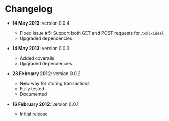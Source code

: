 # Changelog

- **14 May 2013**: version 0.0.4
  - Fixed issue #5: Support both GET and POST requests for `/xml/ideal`
  - Upgraded dependencies

- **14 May 2013**: version 0.0.3
  - Added coveralls
  - Upgraded dependencies

- **23 February 2012**: version 0.0.2
  - New way for storing transactions
  - Fully tested
  - Documented

- **16 February 2012**: version 0.0.1
  - Initial release
